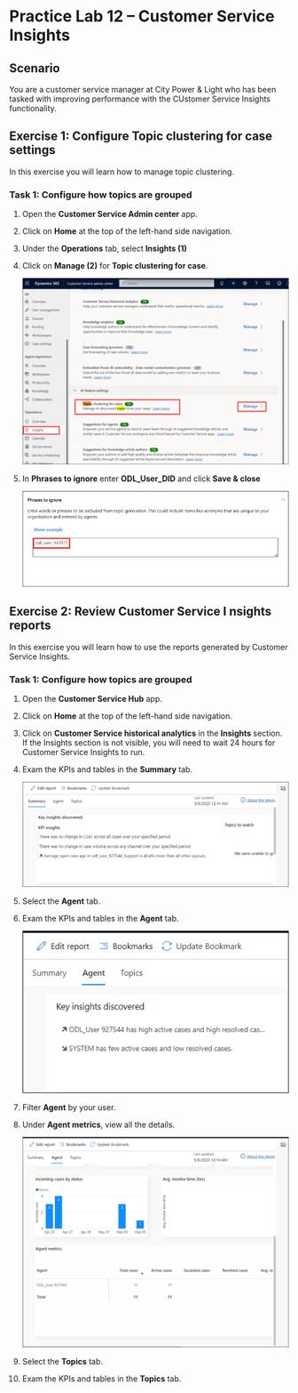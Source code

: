 # Practice Lab 12 – Customer Service Insights

## Scenario

You are a customer service manager at City Power & Light who has been tasked with improving performance with the CUstomer Service Insights functionality.

## Exercise 1: Configure Topic clustering for case settings

In this exercise you will learn how to manage topic clustering.

### Task 1: Configure how topics are grouped

1.  Open the **Customer Service Admin center** app.

2.  Click on **Home** at the top of the left-hand side navigation.

3. Under the **Operations** tab, select **Insights (1)**

4. Click on **Manage (2)** for **Topic clustering for case**.

    ![](../images/collaboration-27.png)

6.  In **Phrases to ignore** enter **ODL_User_DID** and click **Save & close**

    ![](../images/collaboration-28.png)

## Exercise 2: Review Customer Service I    nsights reports

In this exercise you will learn how to use the reports generated by Customer Service Insights.

### Task 1: Configure how topics are grouped

1.  Open the **Customer Service Hub** app.

2.  Click on **Home** at the top of the left-hand side navigation.

3.  Click on **Customer Service historical analytics** in the **Insights** section. If the Insights section is not visible, you will need to wait 24 hours for Customer Service Insights to run.

4.  Exam the KPIs and tables in the **Summary** tab.

    ![](../images/collaboration-29.png)

5.  Select the **Agent** tab.

6.  Exam the KPIs and tables in the **Agent** tab.

    ![](../images/collaboration-30.png)

7.  Filter **Agent** by your user.

8.  Under **Agent metrics**, view all the details.

    ![](../images/collaboration-31.png)

9.  Select the **Topics** tab.

10.  Exam the KPIs and tables in the **Topics** tab.
